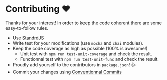 Contributing :heart:
====================

Thanks for your interest! In order to keep the code coherent there are some
easy-to-follow rules.

* Use [StandrdJS](https://standardjs.com/)
* Write test for your modifications (use `mocha` and `chai` modules).
* Keep the code coverage as high as possible (100% is awesome!)
  * Unit test with `npm run test-unit-coverage` and check the result.
  * Functionnal test with `npm run test-unit-func` and check the result.
* Proudly add yourself to the contributors in `package.json`! :+1:
* Commit your changes using [Conventionnal Commits](https://www.conventionalcommits.org/)
